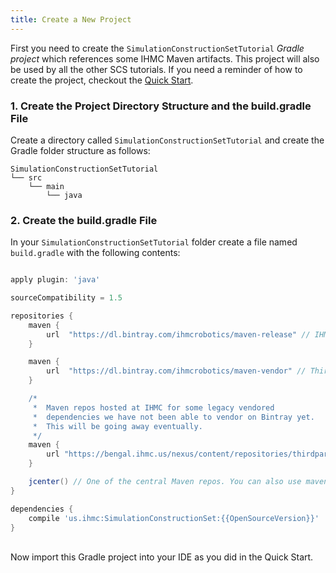 ```yaml
---
title: Create a New Project
---
```


First you need to create the `SimulationConstructionSetTutorial` *Gradle project* which references some IHMC Maven artifacts.  This project will also be used by all the other SCS tutorials. If you need a reminder of how to create the project, checkout the [Quick Start](https://ihmcrobotics.github.io/ihmc-open-robotics-software/docs/quickstarthome.html).

### 1. Create the Project Directory Structure and the build.gradle File

Create a directory called `SimulationConstructionSetTutorial` and create the Gradle folder structure as follows:

    SimulationConstructionSetTutorial
    └── src
        └── main
            └── java

### 2. Create the build.gradle File

In your `SimulationConstructionSetTutorial` folder create a file named `build.gradle` with the following contents:

```groovy

apply plugin: 'java'  

sourceCompatibility = 1.5  

repositories {
    maven {
        url  "https://dl.bintray.com/ihmcrobotics/maven-release" // IHMC Code releases
    }

    maven {
        url  "https://dl.bintray.com/ihmcrobotics/maven-vendor" // Third-party libraries that we have vendored for various reasons
    }

    /*
     *  Maven repos hosted at IHMC for some legacy vendored
     *  dependencies we have not been able to vendor on Bintray yet.
     *  This will be going away eventually.
     */
    maven {
        url "https://bengal.ihmc.us/nexus/content/repositories/thirdparty/"
    }

    jcenter() // One of the central Maven repos. You can also use mavenCentral() instead or in addition to.
}

dependencies {
    compile 'us.ihmc:SimulationConstructionSet:{{OpenSourceVersion}}' 
}

```
<br>
Now import this Gradle project into your IDE as you did in the Quick Start.


